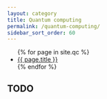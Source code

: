 ```yaml
---
layout: category
title: Quantum computing
permalink: /quantum-computing/
sidebar_sort_order: 60
---
```

<ul>
  {% for page in site.qc %}
    <li>
      <a href="{{ page.url }}">{{ page.title }}</a>
    </li>
  {% endfor %}
</ul>



## TODO

